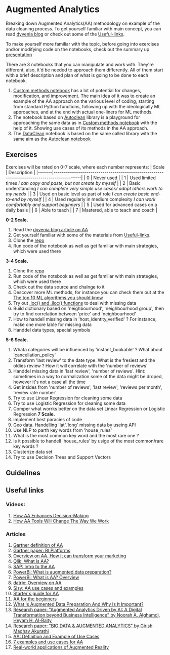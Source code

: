 # Augmented Analytics
Breaking down Augmented Analytics(AA) methodology on example of the data cleaning process. To get yourself familiar with main concept, you can read [dyvenia blog](https://dyvenia.com/blog/augmented-analytics)  or check out some of the [Useful-links](https://github.com/IrynaKovalchyk/Augmented-Analytics#useful-links).

To make yourself more familiar with the topic, before going into exercises and/or modifying code on the notebooks, check out the summary up [presentation](https://github.com/IrynaKovalchyk/Augmented-Analytics/blob/main/Augmented%20analysis.pdf)

There are 3 notebooks that you can manipulate and work with. They're different, also, it'd be needed to approach them differently. All of them start with a brief description and plan of what is going to be done to each notebook.
1. [Custom methods notebook](https://github.com/IrynaKovalchyk/Augmented-Analytics/blob/main/custom.ipynb) has a lot of potential for changes, modification, and improvement. The main idea of it was to create an example of the AA approach on the various level of coding, starting from standard Python functions, following up with the ideologically ML approaches, and at the end with actual one-liners for ML methods. 
2. The notebook based on [Autoclean](https://github.com/IrynaKovalchyk/Augmented-Analytics/blob/main/Autoclean.ipynb) library is a playground for approaching the same data as in [Custom methods notebook](https://github.com/IrynaKovalchyk/Augmented-Analytics/blob/main/custom.ipynb) with the help of it. Showing use cases of its methods in the AA approach.
3. The [DataClean](https://github.com/IrynaKovalchyk/Augmented-Analytics/blob/main/DataClean.ipynb) notebook is based on the same called library with the same aim as the [Autoclean notebook](https://github.com/IrynaKovalchyk/Augmented-Analytics/blob/main/Autoclean.ipynb) 


## Exercises 

Exercises will be rated on 0-7 scale, where each number represents:
| Scale | Description                                                                               |
|-------|-------------------------------------------------------------------------------------------|
| 0     | Never used                                                                                |
| 1     | Used limited times _I can copy and paste, but not create by myself_                       |
| 2     | Basic understanding _I can complete very simple use cases/ adapt others work to my needs_ |
| 3     | Used on basic level as part of role _I can create basic end-to-end by myself_             |
| 4     | Used regularly in medium complexity _I can work comfortably and support beginners_        |
| 5     | Used for advanced cases on a daily basis                                                  |
| 6     | Able to teach                                                                             |
| 7     | Mastered, able to teach and coach                                                         |

**0-2 Scale.** </br>
  1. Read the  [dyvenia blog article on AA ](https://dyvenia.com/blog/augmented-analytics) </br>
  2. Get yourself familiar with some of the materials from [Useful-links](https://github.com/IrynaKovalchyk/Augmented-Analytics#useful-links). </br>
  3. Clone the [repo](https://github.com/IrynaKovalchyk/Augmented-Analytics)</br>
  4. Run code of the notebook as well as get familiar with main strategies, which were used there </br>

**3-4 Scale.**</br>
  1. Clone the [repo](https://github.com/IrynaKovalchyk/Augmented-Analytics)</br>
  2. Run code of the notebook as well as get familiar with main strategies, which were used there </br>
  3. Check out the data source and chalnge to it 
  4. Descover more ML methods, for instance you can check them out at the [The top 10 ML algorithms you should know](https://medium.com/@techynilesh/the-top-10-machine-learning-algorithms-you-should-know-7c97222e08d2)
  5. Try out [.loc() and .iloc() functions](https://sparkbyexamples.com/pandas/pandas-difference-between-loc-vs-iloc-in-dataframe/) to deal with missing data
  6. Build dictionary based on 'neighbourhood', 'neighbourhood group', then try to find correlation between 'price' and 'neighbourhood'
  7. How to handell missing data in 'host_identity_verified' ? For instance, make one more lable for missing data 
  8. Handdel data types, special symbols

**5-6 Scale.**</br>
  1. Whata categories will be influenced by 'instant_bookable' ? What about 'cancellation_policy'
  2. Transform 'last review' to the date type. What is the fresiest and the oldies review ? How it will correlate with the 'number of reviews'
  3. Handdel missing data in 'last review', 'number of reviews'. Hint: sometimes in a way to normalization some of the data might be droped, however it's not a case all the time 
  4. Get insides from 'number of reviews',	'last review',	'reviews per month',	'review rate number'
  5. Try to use Linear Regression for cleaning some data  
  6. Try to use Logistic Regression for cleaning some data 
  7. Comper what worrks better on the data set Linear Regression or Logistic Regression
**7 Scale.**</br>
  1. Implement best paracies of code
  2. Geo data. Handelling 'lat','long' missing data by useing API 
  3. Use NLP to parth key words from 'house_rules'
  4. What is the most common key word and the most rare one ?
  5. Is it possible to handell 'house_rules' by usige of the most common/rare key words ?
  6. Clusterize data set 
  7. Try to use  Decision Trees and Support Vectors
  
## Guidelines 


## Useful links 
### Videos:
1. <a href="https://www.youtube.com/watch?v=kyFrQRPGpAM" target="_blank">How AA Enhances Decision-Making</a>
2. <a href="https://www.youtube.com/watch?v=ascreEpm33A&t=0s" target="_blank">How AA Tools Will Change The Way We Work</a>
### Articles
1. <a href="https://www.gartner.com/en/documents/3773164" target="_blank">Gartner definition of AA</a> 
2. <a href="https://cedar.princeton.edu/sites/g/files/toruqf1076/files/media/gartner_bi_comparison_2018.pdf" target="_blank">Gartner paper: BI Platforms</a> 
3. <a href="https://www.adverity.com/augmented-analytics" target="_blank">Overview on AA. How it can transform your marketing</a>
4. <a href="https://www.qlik.com/us/augmented-analytics" target="_blank">Qlik: What is AA?</a>
5. <a href="https://www.sap.com/insights/what-is-augmented-analytics.html"  target="_blank">SAP: Intro to the AA</a>
6. <a href="https://powerbi.microsoft.com/en-us/what-is-augmented-data-preparation/" target="_blank">PowerBi: What is augmented data preparation?</a>
7. <a href="https://powerbi.microsoft.com/en-us/augmented-analytics/ " target="_blank">PowerBi: What is AA? Overview</a>
8. <a href="https://datrixgroup.com/en/augmented-analytics/"  target="_blank">datrix: Overview on AA</a>
9. <a href="https://sisudata.com/blog/augmented-analytics-use-cases-and-examples" target="_blank"> Sisy: AA use cases and examples </a>
10. <a href="https://www.selecthub.com/business-analytics/augmented-analytics-guide/" target="_blank">Starter`s guide for AA </a>
11. <a href="https://analyticsindiamag.com/a-primer-to-augmented-analytics-for-the-beginners/" target="_blank">AA for the beginners</a>
12. <a href="https://www.smarten.com/blog/what-is-augmented-data-preparation-and-why-is-it-important/" target="_blank">What Is Augmented Data Preparation And Why Is It Important?</a>
13. <a href="https://www.mdpi.com/1424-8220/22/20/8071"  target="_blank">Research paper: "Augmented Analytics Driven by AI: A Digital Transformation beyond Business Intelligence" by Noorah A. Alghamdi, Heyam H. Al-Baity </a>
14.  <a href="https://www.researchgate.net/publication/347442365_BIG_DATA_AUGMENTED_ANALYTICS" target="_blank">Research paper: "BIG DATA & AUGMENTED ANALYTICS" by Girish Madhav Akurathi</a>
15. <a href="https://www.freecodecamp.org/news/what-is-augmented-analytics-definition-example/" target="_blank">AA: Definition and Example of Use Cases </a>
16. <a href="https://unscrambl.com/blog/7-augmented-intelligence-examples-and-industry-use-cases/" target="_blank"> 7 examples and use cases for AA</a>
17. <a href="https://www.allerin.com/blog/what-if-we-told-you-that-augmented-reality-had-been-a-part-of-human-life-for-a-long-time-surprised-dont-be-with-emerging-technologies-ar-has-improved-a-lot-and-so-has-its-uses-augmented"  target="_blank">Real-world applications of Augmented Reality</a>

